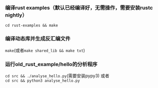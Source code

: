 ### 编译rust examples（默认已经编译好，无需操作，需要安装rustc nightly）
`cd rust-examples && make`
### 编译动态库并生成反汇编文件
`make`(或者`make shared_lib && make txt`)  
### 运行old_rust_example/hello的分析程序
`cd src && ./analyse_hello.py`(需要安装pypy3) 或者  
`cd src && python3 analyse_hello.py`